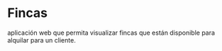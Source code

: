 # Fincas

aplicación web que permita visualizar fincas que están disponible para alquilar para un cliente.
